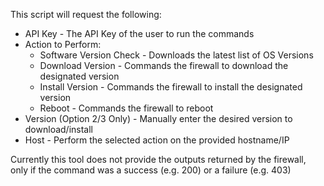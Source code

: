 This script will request the following:

- API Key - The API Key of the user to run the commands
- Action to Perform:
  - Software Version Check - Downloads the latest list of OS Versions
  - Download Version - Commands the firewall to download the designated version
  - Install Version - Commands the firewall to install the designated version
  - Reboot - Commands the firewall to reboot
- Version (Option 2/3 Only) - Manually enter the desired version to download/install
- Host - Perform the selected action on the provided hostname/IP

Currently this tool does not provide the outputs returned by the firewall, only if the command was a success (e.g. 200) or a failure (e.g. 403)
